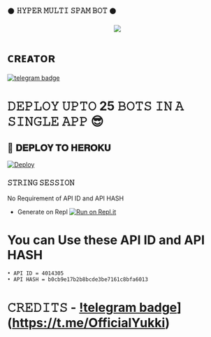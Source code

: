 ### 𒊹︎︎︎ 𝙷𝚈𝙿𝙴𝚁 𝙼𝚄𝙻𝚃𝙸 𝚂𝙿𝙰𝙼 𝙱𝙾𝚃 𒊹︎︎︎︎︎

<p align="center">
  <img src="https://telegra.ph/file/101b8d4fa207bf8a8b157.jpg">
</p>

# ᴄʀᴇᴀᴛᴏʀ
 [![telegram badge](https://img.shields.io/badge/𝙷𝚈𝙿𝙴𝚁-30302f?style=for-the-badge&logo=telegram)](https://t.me/ITS_KING_HYPER) 
# 𝙳𝙴𝙿𝙻𝙾𝚈 𝚄𝙿𝚃𝙾 25 𝙱𝙾𝚃𝚂 𝙸𝙽 𝙰 𝚂𝙸𝙽𝙶𝙻𝙴 𝙰𝙿𝙿 😎
## 🚀 𝐃𝐄𝐏𝐋𝐎𝐘 𝐓𝐎 𝐇𝐄𝐑𝐎𝐊𝐔 
[![Deploy](https://www.herokucdn.com/deploy/button.svg)](https://heroku.com/deploy?template=https://github.com/HYPER-OP/HYPER_MULTI_SPAM-BOT)
### 𝚂𝚃𝚁𝙸𝙽𝙶 𝚂𝙴𝚂𝚂𝙸𝙾𝙽
No Requirement of API ID and API HASH

   - Generate on Repl [![Run on Repl.it](https://repl.it/badge/github/MrRizoel/RiZoeLSpamBot)](https://replit.com/@hyperop6666/HYPER-REPL)

# You can Use these API ID and API HASH
```
• API ID = 4014305
• API HASH = b0cb9e17b2b8bcde3be7161c8bfa6013
```
# 𝙲𝚁𝙴𝙳𝙸𝚃𝚂 - [ !telegram badge](https://img.shields.io/badge/YUKKI-30302f?style=for-the-badge&logo=telegram)](https://t.me/OfficialYukki)
